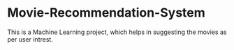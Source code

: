 # Movie-Recommendation-System

This is a Machine Learning project, which helps in suggesting the movies as per user intrest.
